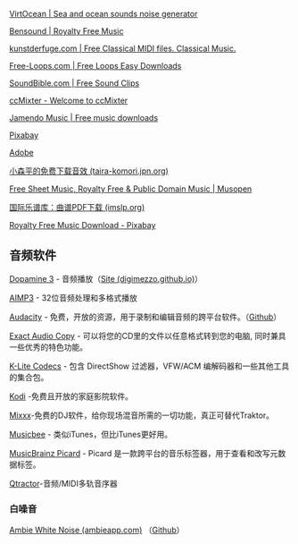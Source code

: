[VirtOcean | Sea and ocean sounds noise generator](https://virtocean.com/)

[Bensound | Royalty Free Music ](https://www.bensound.com/)  

[kunstderfuge.com | Free Classical MIDI files. Classical Music.](https://www.kunstderfuge.com/)  

[Free-Loops.com | Free Loops Easy Downloads](http://free-loops.com/)

[SoundBible.com | Free Sound Clips](https://soundbible.com/)

[ccMixter - Welcome to ccMixter](http://ccmixter.org/)

[Jamendo Music | Free music downloads](https://www.jamendo.com/start)

[Pixabay](https://pixabay.com)

[Adobe](https://www.adobe.com/products/audition/offers/AdobeAuditionDLCSFX.html)

[小森平的免费下载音效 (taira-komori.jpn.org)](https://taira-komori.jpn.org/freesoundcn.html)

[Free Sheet Music, Royalty Free & Public Domain Music | Musopen](https://musopen.org/)

[国际乐谱库：曲谱PDF下载 (imslp.org)](https://imslp.org/)

[Royalty Free Music Download - Pixabay](https://pixabay.com/music/)

## 音频软件

[Dopamine 3](https://github.com/digimezzo/dopamine/releases) - 音频播放（[Site (digimezzo.github.io)](https://digimezzo.github.io/site/software)）

[AIMP3](http://www.aimp.ru/) - 32位音频处理和多格式播放

[Audacity](http://audacityteam.org/) - 免费，开放的资源，用于录制和编辑音频的跨平台软件。（[Github](https://github.com/audacity/audacity)）

[Exact Audio Copy](http://www.exactaudiocopy.de/) - 可以将您的CD里的文件以任意格式转到您的电脑, 同时兼具一些优秀的特色功能。

[K-Lite Codecs](http://www.codecguide.com/download_kl.htm) - 包含 DirectShow 过滤器，VFW/ACM 编解码器和一些其他工具的集合包。

[Kodi](https://kodi.tv/) -免费且开放的家庭影院软件。

[Mixxx](https://mixxx.org/)-免费的DJ软件，给你现场混音所需的一切功能，真正可替代Traktor。

[Musicbee](http://getmusicbee.com/) - 类似iTunes，但比iTunes更好用。

[MusicBrainz Picard](https://picard.musicbrainz.org/) - Picard 是一款跨平台的音乐标签器，用于查看和改写元数据标签。

[Qtractor](https://qtractor.org/)-音频/MIDI多轨音序器


### 白噪音

[Ambie White Noise (ambieapp.com)](https://ambieapp.com/) （[Github](https://github.com/jenius-apps/ambie)）
